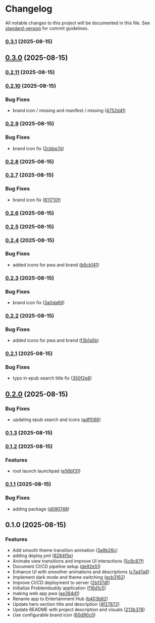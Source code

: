 # Changelog

All notable changes to this project will be documented in this file. See [standard-version](https://github.com/conventional-changelog/standard-version) for commit guidelines.

### [0.3.1](https://github.com/hdfiresky/Problembuddy-deploy/compare/v0.3.0...v0.3.1) (2025-08-15)

## [0.3.0](https://github.com/hdfiresky/Problembuddy-deploy/compare/v0.2.11...v0.3.0) (2025-08-15)

### [0.2.11](https://github.com/hdfiresky/Problembuddy-deploy/compare/v0.2.10...v0.2.11) (2025-08-15)

### [0.2.10](https://github.com/hdfiresky/Problembuddy-deploy/compare/v0.2.9...v0.2.10) (2025-08-15)


### Bug Fixes

* brand icon / missing and manifest / missing ([4752d4f](https://github.com/hdfiresky/Problembuddy-deploy/commit/4752d4fea35a85bb0d45df18ea68a1c4a2839044))

### [0.2.9](https://github.com/hdfiresky/Problembuddy-deploy/compare/v0.2.8...v0.2.9) (2025-08-15)


### Bug Fixes

* brand icon fix ([2cbbe7d](https://github.com/hdfiresky/Problembuddy-deploy/commit/2cbbe7d871e058574d77999698826e5325a63fc3))

### [0.2.8](https://github.com/hdfiresky/Problembuddy-deploy/compare/v0.2.7...v0.2.8) (2025-08-15)

### [0.2.7](https://github.com/hdfiresky/Problembuddy-deploy/compare/v0.2.6...v0.2.7) (2025-08-15)


### Bug Fixes

* brand icon fix ([811710f](https://github.com/hdfiresky/Problembuddy-deploy/commit/811710f47d1c86b5f10c745e792cbd4410068971))

### [0.2.6](https://github.com/hdfiresky/Problembuddy-deploy/compare/v0.2.5...v0.2.6) (2025-08-15)

### [0.2.5](https://github.com/hdfiresky/Problembuddy-deploy/compare/v0.2.4...v0.2.5) (2025-08-15)

### [0.2.4](https://github.com/hdfiresky/Problembuddy-deploy/compare/v0.2.3...v0.2.4) (2025-08-15)


### Bug Fixes

* added icons for pwa and brand ([b6cb141](https://github.com/hdfiresky/Problembuddy-deploy/commit/b6cb1410be12d61726086fa4357ee2f63ecc7065))

### [0.2.3](https://github.com/hdfiresky/Problembuddy-deploy/compare/v0.2.2...v0.2.3) (2025-08-15)


### Bug Fixes

* brand icon fix ([3a0da69](https://github.com/hdfiresky/Problembuddy-deploy/commit/3a0da69f55b1ed1f8db051f8c4441ade2044b529))

### [0.2.2](https://github.com/hdfiresky/Problembuddy-deploy/compare/v0.2.1...v0.2.2) (2025-08-15)


### Bug Fixes

* added icons for pwa and brand ([f3b1a5b](https://github.com/hdfiresky/Problembuddy-deploy/commit/f3b1a5b54ba09765325f6e21199e432e77978583))

### [0.2.1](https://github.com/hdfiresky/Problembuddy-deploy/compare/v0.2.0...v0.2.1) (2025-08-15)


### Bug Fixes

* typo in epub search title fix ([350f2e8](https://github.com/hdfiresky/Problembuddy-deploy/commit/350f2e8a5e8e92dea5ce3b4931a10ad2ae2bd432))

## [0.2.0](https://github.com/hdfiresky/Problembuddy-deploy/compare/v0.1.3...v0.2.0) (2025-08-15)


### Bug Fixes

* updating epub search and icons ([adff066](https://github.com/hdfiresky/Problembuddy-deploy/commit/adff066fbf58d447fdd71f4eaee302dd4d484da8))

### [0.1.3](https://github.com/hdfiresky/Problembuddy-deploy/compare/v0.1.2...v0.1.3) (2025-08-15)

### [0.1.2](https://github.com/hdfiresky/Problembuddy-deploy/compare/v0.1.1...v0.1.2) (2025-08-15)


### Features

* root launch launchpad ([e56bf31](https://github.com/hdfiresky/Problembuddy-deploy/commit/e56bf31620cf73a4ba20a3cd2d71d879ac90e71f))

### [0.1.1](https://github.com/hdfiresky/Problembuddy-deploy/compare/v0.1.0...v0.1.1) (2025-08-15)


### Bug Fixes

* adding package ([d090748](https://github.com/hdfiresky/Problembuddy-deploy/commit/d09074841e62b4b5e0f26b5641830954d8302089))

## 0.1.0 (2025-08-15)


### Features

* Add smooth theme transition animation ([3a9b26c](https://github.com/hdfiresky/Problembuddy-deploy/commit/3a9b26ce3ae8c5be06d267b4f1c0a66dcedd0e0c))
* adding deploy.yml ([8284f5e](https://github.com/hdfiresky/Problembuddy-deploy/commit/8284f5efb65a8bcb5ab815ec1affa96034673a4c))
* Animate view transitions and improve UI interactions ([5c8c87f](https://github.com/hdfiresky/Problembuddy-deploy/commit/5c8c87f1fdac0d800f4ad347c7363d53b9e73e1a))
* Document CI/CD pipeline setup ([de92e51](https://github.com/hdfiresky/Problembuddy-deploy/commit/de92e5135a50c947d8321a6dc76a5228dca3e04e))
* Enhance UI with smoother animations and descriptions ([c7ad7a8](https://github.com/hdfiresky/Problembuddy-deploy/commit/c7ad7a85e67dd22d1aafea38194ce3a6d8a54b1f))
* Implement dark mode and theme switching ([ecb3162](https://github.com/hdfiresky/Problembuddy-deploy/commit/ecb3162a527760aaa294f54f2d235987a6636a49))
* Improve CI/CD deployment to server ([2b137df](https://github.com/hdfiresky/Problembuddy-deploy/commit/2b137df1162507cd45e8857a083f8a61d8dceac0))
* Initialize Problembuddy application ([f16d1c5](https://github.com/hdfiresky/Problembuddy-deploy/commit/f16d1c572e2d22e299d63cab15d3f2b803df08ac))
* making web app pwa ([ae384d1](https://github.com/hdfiresky/Problembuddy-deploy/commit/ae384d12adb76faa2ddb931fc8b2413066016af2))
* Rename app to Entertainment Hub ([b403b82](https://github.com/hdfiresky/Problembuddy-deploy/commit/b403b8298d523ab94ab91b5ea06f03a286090013))
* Update hero section title and description ([4f27872](https://github.com/hdfiresky/Problembuddy-deploy/commit/4f278721e7e21edbf77d95e6940fe180dd1be14a))
* Update README with project description and visuals ([213b378](https://github.com/hdfiresky/Problembuddy-deploy/commit/213b378c478e8e0857e828778e6d33b4fd680fd3))
* Use configurable brand icon ([60d90c0](https://github.com/hdfiresky/Problembuddy-deploy/commit/60d90c0d5c2a943b80cf2ad3b698188cf5609043))

